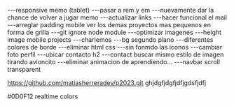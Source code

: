 ---responsive memo (tablet)
---pasar a rem y em
---nuevamente dar la chance de volver a jugar memo
---actualizar links
---hacer funcional el mail
---arreglar padding mobile
ver los demas proyectos mas pequenos en forma de grilla
---git ignore node module
---optimizar imagenes
---height image mobile projects
---charlemos
---bg segundo plano
---diferentes colores de borde
---eliminar html css
---sin fonmdo las iconos
---cambiar foto perfil
---ubicar contacto h2
---contact buscar mismo estilo de imagen tirando avioncito
---eliminar animacion de aprendiendo...
---navbar scroll transparent

https://github.com/matiasherreradev/p2023.git
ghjdgfjdgfjdfjgdsfjdfj

#0D0F12
realtime colors
